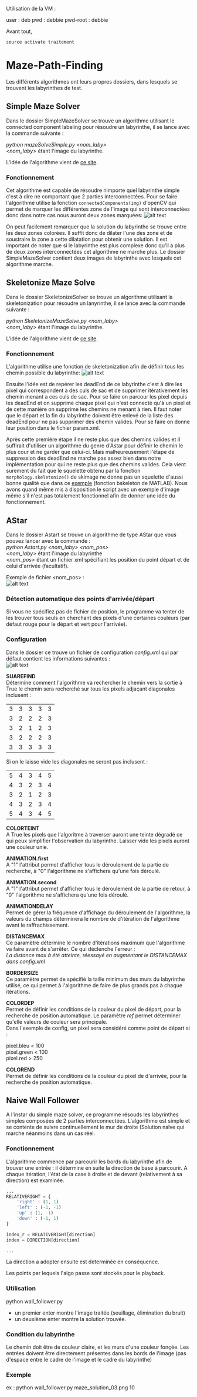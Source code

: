Utilisation de la VM : 

user : deb
pwd : debbie
pwd-root : debbie

Avant tout, 

```shell
source activate traitement
```

# Maze-Path-Finding

Les différents algorithmes ont leurs propres dossiers, dans lesquels se trouvent les labyrinthes de test.

## Simple Maze Solver
Dans le dossier SimpleMazeSolver se trouve un algorithme utilisant le connected component labeling pour résoudre un labyrinthe, il se lance avec la commande suivante :

*python mazeSolveSimple.py <nom_laby>*  
*<nom_laby>* étant l'image du labyrinthe.

L'idée de l'algorithme vient de [ce site](http://www.crisluengo.net/index.php/archives/277).

### Fonctionnement
Cet algorithme est capable de résoudre nimporte quel labyrinthe simple c'est à dire ne comportant que 2 parties interconnectées. Pour se faire l'algorithme utilise la fonction `connectedComponents(img)` d'openCV qui permet de marquer les différentes zone de l'image qui sont interconnectées donc dans notre cas nous auront deux zones marquées:
![alt text][connectedComponent]

On peut facilement remarquer que la solution du labyrinthe se trouve entre les deux zones colorées. Il suffit donc de dilater l'une des zone et de soustraire la zone a cette dilatation pour obtenir une solution. Il est important de noter que si le labyrinthe est plus complexe donc qu'il a plus de deux zones interconnectées cet algorithme ne marche plus. Le dossier SimpleMazeSolver contient deux images de labyrinthe avec lesquels cet algorithme marche.

## Skeletonize Maze Solve
Dans le dossier SkeletonizeSolver se trouve un algorithme utilisant la skeletonization pour résoudre un lanyrinthe, il se lance avec la commande suivante :

*python SkeletonizeMazeSolve.py <nom_laby>*  
*<nom_laby>* étant l'image du labyrinthe.

L'idée de l'algorithme vient de [ce site](http://www.crisluengo.net/index.php/archives/277).

### Fonctionnement
L'algorithme utilise une fonction de skeletonization afin de définir tous les chemin possible du labyrinthe:
![alt text][Skelet]

Ensuite l'idée est de repérer les deadEnd de ce labyrinthe c'est à dire les pixel qui correspondent à des culs de sac et de supprimer itérativement les chemin menant a ces culs de sac. Pour se faire on parcour les pixel depuis les deadEnd et on supprime chaque pixel qui n'est connecté qu'à un pixel et de cette manière on supprime les chemins ne menant à rien. Il faut noter que le départ et la fin du labyrinthe doivent être enlevé de la liste des deadEnd pour ne pas supprimer des chemin valides. Pour se faire on donne leur position dans le fichier param.xml.

Après cette première étape il ne reste plus que des chemins valides et il suffirait d'utiliser un algorithme du genre d'Astar pour définir le chemin le plus cour et ne garder que celui-ci. Mais malheureusement l'étape de suppression des deadEnd ne marche pas assez bien dans notre implémentation pour qui ne reste plus que des chemins valides. Cela vient surement du fait que le squelette obtenu par la fonction `morphology.skeletonize()` de skimage ne donne pas un squelette d'aussi bonne qualité que dans ce [exemple](http://www.crisluengo.net/index.php/archives/277) (fonction bskeleton de MATLAB). Nous avons quand même mis à disposition le script avec un exemple d'image même s'il n'est pas totalement fonctionnel afin de donner une idée du fonctionnement.

## AStar

Dans le dossier Astart se trouve un algorithme de type AStar que vous pouvez lancer avec la commande :  
*python Astart.py <nom_laby> <nom_pos>*  
*<nom_laby>* étant l'image du labyrinthe  
*<nom_pos>* étant un fichier xml spécifiant les position du point départ et de celui  d'arrivée (facultatif).

Exemple de fichier <nom_pos> :  
![alt text][posExample]

### Détection automatique des points d'arrivée/départ
Si vous ne spécifiez pas de fichier de position, le programme va tenter de les trouver tous seuls en cherchant des pixels d'une certaines couleurs (par défaut rouge pour le départ et vert pour l'arrivée).

### Configuration
Dans le dossier ce trouve un fichier de configuration *config.xml* qui par défaut contient les informations suivantes :  
![alt text][config]

**SUAREFIND**   
Détermine comment l'algorithme va rechercher le chemin vers la sortie à True le chemin sera recherché sur tous les pixels adjaçant diagonales inclusent :   

|      |          |        |          |       |
| :-----------: | :-------------: | :------------: | :-------------: | :------------: |
| 3 | 3 | 3 | 3 | 3 |
| 3 | 2 | 2 | 2 | 3 |
| 3 | 2 | 1 | 2 | 3 |
| 3 | 2 | 2 | 2 | 3 |
| 3 | 3 | 3 | 3 | 3 |

Si on le laisse vide les diagonales ne seront pas inclusent :

|      |          |        |          |       |
| :-----------: | :-------------: | :------------: | :-------------: | :------------: |
| 5 | 4 | 3 | 4 | 5 |
| 4 | 3 | 2 | 3 | 4 |
| 3 | 2 | 1 | 2 | 3 |
| 4 | 3 | 2 | 3 | 4 |
| 5 | 4 | 3 | 4 | 5 |

**COLORTEINT**   
A True les pixels que l'algoritme à traverser auront une teinte dégradé ce qui peux simplifier l'observation du labyrinthe. Laisser vide les pixels auront une couleur unie.



**ANIMATION.first**   
A "1" l'attribut permet d'afficher tous le déroulement de la partie de recherche, à "0" l'algorithme ne s'affichera qu'une fois déroulé.

**ANIMATION.second**   
A "1" l'attribut permet d'afficher tous le déroulement de la partie de retour, à "0" l'algorithme ne s'affichera qu'une fois déroulé.

**ANIMATIONDELAY**   
Permet de gérer la fréquence d'affichage du déroulement de l'algorithme, la valeurs du champs déterminera le nombre de d'itération de l'algorithme avant le raffrachissement.

**DISTANCEMAX**   
Ce paramètre détermine le nombre d'itérations maximum que l'algorithme va faire avant de s'arrêter. Ce qui déclenche l'erreur :   
*La distance max à été atteinte, réessayé en augmentant le DISTANCEMAX dans config.xml*

**BORDERSIZE**     
Ce paramètre permet de spécifié la taille minimum des murs du labyrinthe utilisé, ce qui permet à l'algorithme de faire de plus grands pas à chaque itérations.

**COLORDEP**   
Permet de définir les conditions de la couleur du pixel de départ, pour la recherche de position automatique.
Le paramètre *ref* permet déterminer qu'elle valeurs de couleur sera principale.   
Dans l'exemple de config, un pixel sera considéré comme point de départ si  :

pixel.bleu < 100   
pixel.green < 100   
pixel.red > 250   

**COLOREND**   
Permet de définir les conditions de la couleur du pixel de d'arrivée, pour la recherche de position automatique.  



[posExample]:
https://github.com/Smookii/Maze-Path-Finding/blob/master/Documentation/Image/PosExample.PNG "Exemple de fichier de position"


[config]:
https://github.com/Smookii/Maze-Path-Finding/blob/master/Documentation/Image/config.PNG "config.xml"

[Skelet]:
https://github.com/Smookii/Maze-Path-Finding/blob/master/Documentation/Image/skel.png "squelette d'un labyrinthe"

[connectedComponent]:
https://github.com/Smookii/Maze-Path-Finding/blob/master/Documentation/Image/connectedComponent.PNG "Exemple d'étiquetage d'un labyrinthe"

## Naive Wall Follower

A l'instar du simple maze solver, ce programme résouds les labyrinthes simples composées de 2 parties interconnectées. L'algorithme est simple et se contente de suivre continuellement le mur de droite (Solution naïve qui marche néanmoins dans un cas réel. 

### Fonctionnement 

L'algorithme commence par parcourir les bords du labyrinthe afin de trouver une entrée : il détermine en suite la direction de base à parcourir. A chaque itération, l'état de la case à droite et de devant (relativement à sa direction) est examinée. 

```python
...
RELATIVERIGHT = {
	'right' : (1, 1)
	'left' : (-1, -1)
	'up' : (1, -1)
	'down' : (-1, 1)
}

index_r = RELATIVERIGHT[direction]
index = DIRECTION[direction]

...
```
La direction a adopter ensuite est determinée en conséquence.

Les points par lequels l'algo passe sont stockés pour le playback.

### Utilisation

python wall_follower.py <filename> <speed>


- un premier enter montre l'image traitée (seuillage, élimination du bruit)
- un deuxième enter montre la solution trouvée.

### Condition du labyrinthe

Le chemin doit être de couleur claire, et les murs d'une couleur fonçée. Les entrées doivent être directement présentes dans les bords de l'image (pas d'espace entre le cadre de l'image et le cadre du labyrinthe)

### Exemple

ex : python wall_follower.py maze_solution_03.png 10
